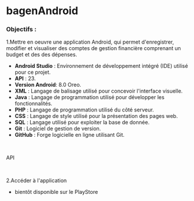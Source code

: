 # bagenAndroid

### Objectifs :

1.Mettre en oeuvre une application Android, qui permet d'enregistrer, modifier et visualiser des comptes de gestion financière comprenant un budget et des des dépenses.
- **Android Studio** : Environnement de développement intégré (IDE) utilisé pour ce projet.
- **API** : 23.
- **Version Android**: 8.0 Oreo.
- **XML** : Langage de balisage utilisé pour concevoir l'interface visuelle.
- **Java** : Langage de programmation utilisé pour développer les fonctionnalités.
- **PHP** : Langage de programmation utilisé du côté serveur.
- **CSS** : Langage de style utilisé pour la présentation des pages web.
- **SQL** : Langage utilisé pour exploiter la base de donnée.
- **Git** : Logiciel de gestion de version.
- **GitHub** : Forge logicielle en ligne utilisant Git.


 <br>

API 

  <br>

 2.Accéder à l'application

 - bientôt disponible sur le PlayStore
